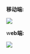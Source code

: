 **移动端:**

![](https://cdn.nlark.com/yuque/0/2025/png/42691669/1738676558225-5613ea87-03a8-44c2-8d79-3fdd4fc428fc.png)

w**eb端:**

![](https://cdn.nlark.com/yuque/0/2025/png/42691669/1738676629268-60c50fac-1fc1-4847-b103-ad0b2062c5b4.png)


